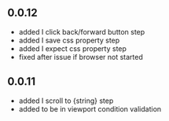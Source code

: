 ## 0.0.12
- added I click back/forward button step
- added I save css property step
- added I expect css property step
- fixed after issue if browser not started

## 0.0.11
- added I scroll to {string} step
- added to be in viewport condition validation
